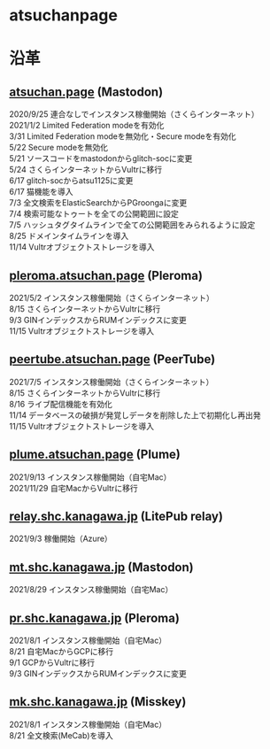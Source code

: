 # atsuchanpage
# 沿革 #
## <a href=https://atsuchan.page>atsuchan.page</a> (Mastodon) ##
2020/9/25 連合なしでインスタンス稼働開始（さくらインターネット）  
2021/1/2 Limited Federation modeを有効化  
3/31 Limited Federation modeを無効化・Secure modeを有効化  
5/22 Secure modeを無効化  
5/21 ソースコードをmastodonからglitch-socに変更  
5/24 さくらインターネットからVultrに移行  
6/17 glitch-socからatsu1125に変更  
6/17 猫機能を導入  
7/3 全文検索をElasticSearchからPGroongaに変更  
7/4 検索可能なトゥートを全ての公開範囲に設定  
7/5 ハッシュタグタイムラインで全ての公開範囲をみられるように設定  
8/25 ドメインタイムラインを導入  
11/14 Vultrオブジェクトストレージを導入  
##  <a href=https://pleroma.atsuchan.page>pleroma.atsuchan.page</a> (Pleroma) ##
2021/5/2 インスタンス稼働開始（さくらインターネット）  
8/15 さくらインターネットからVultrに移行  
9/3 GINインデックスからRUMインデックスに変更  
11/15 Vultrオブジェクトストレージを導入  
## <a href=https://peertube.atsuchan.page>peertube.atsuchan.page</a> (PeerTube) ##
2021/7/5 インスタンス稼働開始（さくらインターネット）  
8/15 さくらインターネットからVultrに移行  
8/16 ライブ配信機能を有効化  
11/14 データベースの破損が発覚しデータを削除した上で初期化し再出発  
11/15 Vultrオブジェクトストレージを導入  
## <a href=https://plume.atsuchan.page>plume.atsuchan.page</a> (Plume) ##
2021/9/13 インスタンス稼働開始（自宅Mac）  
2021/11/29 自宅MacからVultrに移行
## <a href=https://relay.shc.kanagawa.jp>relay.shc.kanagawa.jp</a> (LitePub relay) ##
2021/9/3 稼働開始（Azure）  
## <a href=https://mt.shc.kanagawa.jp>mt.shc.kanagawa.jp</a> (Mastodon) ##
2021/8/29 インスタンス稼働開始（自宅Mac）  
## <a href=https://pr.shc.kanagawa.jp>pr.shc.kanagawa.jp</a> (Pleroma) ##
2021/8/1 インスタンス稼働開始（自宅Mac）  
8/21 自宅MacからGCPに移行  
9/1 GCPからVultrに移行  
9/3 GINインデックスからRUMインデックスに変更  
## <a href=https://mk.shc.kanagawa.jp>mk.shc.kanagawa.jp</a> (Misskey) ##
2021/8/1 インスタンス稼働開始（自宅Mac）  
8/21 全文検索(MeCab)を導入  

